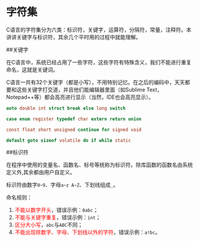 # 字符集

C语言的字符集分为六类：标识符，关键字，运算符，分隔符，常量，注释符。本讲讲关键字与标识符，其余几个平时用的过程中就能理解。

##关键字

在C语言中，系统已经占用了一些字符，这些字符有特殊含义，我们不能进行重复命名，这就是关键词。

C语言一共有32个关键字（都是小写），不用特别记忆。在之后的编码中，天天都要和这些关键字打交道，并且他们能编辑器里面（如Sublime Text，Notepad++等）都会高亮进行显示（当然，IDE也会高亮显示）。

```c
auto double int struct break else long switch

case enum register typedef char extern return union

const float short unsigned continue for signed void

default goto sizeof volatile do if while static

```

##标识符

在程序中使用的变量名、函数名、标号等统称为标识符。除库函数的函数名由系统定义外,其余都由用户自定义。

标识符由数字`0~9`、字母`a~z A~Z`、下划线组成`_`。

命名规则：

1. <font color=red>不能以数字开头</font>，错误示例：`0abc`；
2. <font color=red>不能与关键字重复</font>，错误示例：`int`；
3. <font color=red>区分大小写</font>，`abc`与`ABC`不同；
4. <font color=red>不能出现除数字、字母、下划线以外的字符</font>，错误示例：`a!bc`。
